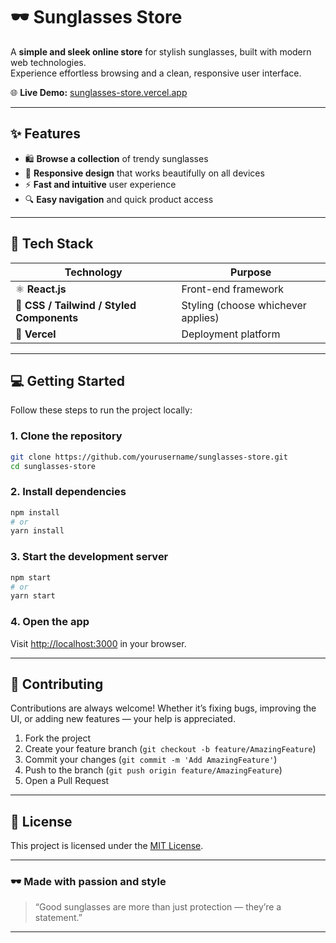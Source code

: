 
# 🕶️ Sunglasses Store

A **simple and sleek online store** for stylish sunglasses, built with modern web technologies.  
Experience effortless browsing and a clean, responsive user interface.

🌐 **Live Demo:** [sunglasses-store.vercel.app](https://sunglasses-store.vercel.app/)

---

## ✨ Features

- 🛍️ **Browse a collection** of trendy sunglasses  
- 📱 **Responsive design** that works beautifully on all devices  
- ⚡ **Fast and intuitive** user experience  
- 🔍 **Easy navigation** and quick product access  

---

## 🧰 Tech Stack

| Technology | Purpose |
|-------------|----------|
| ⚛️ **React.js** | Front-end framework |
| 🎨 **CSS / Tailwind / Styled Components** | Styling (choose whichever applies) |
| 🚀 **Vercel** | Deployment platform |

---

## 💻 Getting Started

Follow these steps to run the project locally:

### 1. Clone the repository
```bash
git clone https://github.com/yourusername/sunglasses-store.git
cd sunglasses-store
````

### 2. Install dependencies

```bash
npm install
# or
yarn install
```

### 3. Start the development server

```bash
npm start
# or
yarn start
```

### 4. Open the app

Visit [http://localhost:3000](http://localhost:3000) in your browser.

---

## 🤝 Contributing

Contributions are always welcome!
Whether it’s fixing bugs, improving the UI, or adding new features — your help is appreciated.

1. Fork the project
2. Create your feature branch (`git checkout -b feature/AmazingFeature`)
3. Commit your changes (`git commit -m 'Add AmazingFeature'`)
4. Push to the branch (`git push origin feature/AmazingFeature`)
5. Open a Pull Request

---

## 📄 License

This project is licensed under the [MIT License](./LICENSE).

---

### 🕶️ Made with passion and style

> “Good sunglasses are more than just protection — they’re a statement.”

---

